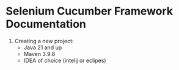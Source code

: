 # Selenium Cucumber Framework Documentation


1. Creating a new project:
    - Java 21 and up
    - Maven 3.9.8
    - IDEA of choice (intelij or eclipes)